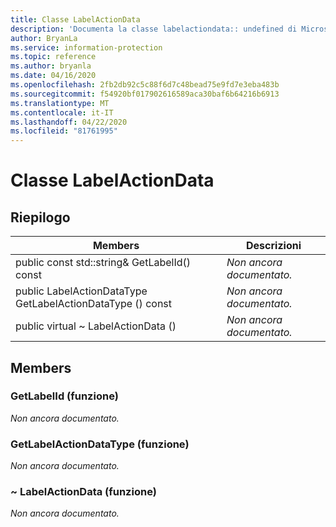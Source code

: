 ```yaml
---
title: Classe LabelActionData
description: 'Documenta la classe labelactiondata:: undefined di Microsoft Information Protection (MIP) SDK.'
author: BryanLa
ms.service: information-protection
ms.topic: reference
ms.author: bryanla
ms.date: 04/16/2020
ms.openlocfilehash: 2fb2db92c5c88f6d7c48bead75e9fd7e3eba483b
ms.sourcegitcommit: f54920bf017902616589aca30baf6b64216b6913
ms.translationtype: MT
ms.contentlocale: it-IT
ms.lasthandoff: 04/22/2020
ms.locfileid: "81761995"
---
```

# <a name="class-labelactiondata"></a>Classe LabelActionData 
  
## <a name="summary"></a>Riepilogo
 Members                        | Descrizioni                                
--------------------------------|---------------------------------------------
public const std::string& GetLabelId() const  | _Non ancora documentato._
public LabelActionDataType GetLabelActionDataType () const  | _Non ancora documentato._
public virtual ~ LabelActionData ()  | _Non ancora documentato._
  
## <a name="members"></a>Members
  
### <a name="getlabelid-function"></a>GetLabelId (funzione)
_Non ancora documentato._

  
### <a name="getlabelactiondatatype-function"></a>GetLabelActionDataType (funzione)
_Non ancora documentato._

  
### <a name="labelactiondata-function"></a>~ LabelActionData (funzione)
_Non ancora documentato._
